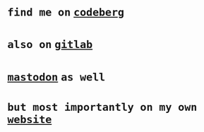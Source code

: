 # `find me on` [`codeberg`](https://codeberg.org/bat?tab=activity)

# `also on` [`gitlab`](https://gitlab.com/bat)

# [`mastodon`](https://elk.zone/fosstodon.org/@bat) `as well`

# `but most importantly on my own` [`website`](https://benatkin.com/)
